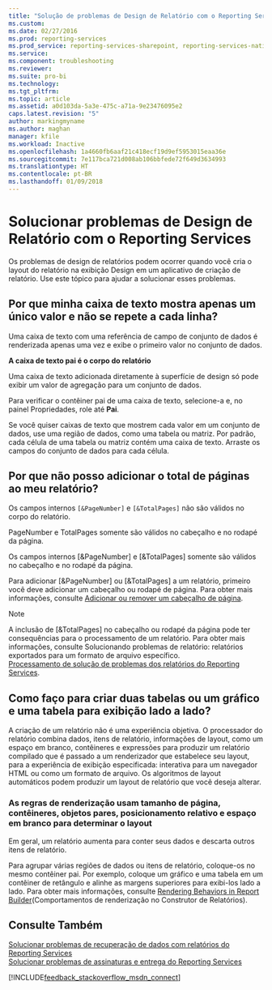 ```yaml
---
title: "Solução de problemas de Design de Relatório com o Reporting Services | Microsoft Docs"
ms.custom: 
ms.date: 02/27/2016
ms.prod: reporting-services
ms.prod_service: reporting-services-sharepoint, reporting-services-native
ms.service: 
ms.component: troubleshooting
ms.reviewer: 
ms.suite: pro-bi
ms.technology: 
ms.tgt_pltfrm: 
ms.topic: article
ms.assetid: a0d103da-5a3e-475c-a71a-9e23476095e2
caps.latest.revision: "5"
author: markingmyname
ms.author: maghan
manager: kfile
ms.workload: Inactive
ms.openlocfilehash: 1a4660fb6aaf21c418ecf19d9ef5953015eaa36e
ms.sourcegitcommit: 7e117bca721d008ab106bbfede72f649d3634993
ms.translationtype: HT
ms.contentlocale: pt-BR
ms.lasthandoff: 01/09/2018
---
```

# <a name="troubleshoot-report-design-issues-with-reporting-services"></a>Solucionar problemas de Design de Relatório com o Reporting Services
Os problemas de design de relatórios podem ocorrer quando você cria o layout do relatório na exibição Design em um aplicativo de criação de relatório. Use este tópico para ajudar a solucionar esses problemas.   
  
## <a name="why-does-my-text-box-show-only-a-single-value-and-not-repeat-for-every-row"></a>Por que minha caixa de texto mostra apenas um único valor e não se repete a cada linha?  
Uma caixa de texto com uma referência de campo de conjunto de dados é renderizada apenas uma vez e exibe o primeiro valor no conjunto de dados.   
  
**A caixa de texto pai é o corpo do relatório**  
  
  
Uma caixa de texto adicionada diretamente à superfície de design só pode exibir um valor de agregação para um conjunto de dados.  
  
Para verificar o contêiner pai de uma caixa de texto, selecione-a e, no painel Propriedades, role até **Pai**.   
  
Se você quiser caixas de texto que mostrem cada valor em um conjunto de dados, use uma região de dados, como uma tabela ou matriz. Por padrão, cada célula de uma tabela ou matriz contém uma caixa de texto. Arraste os campos do conjunto de dados para cada célula.   
  
## <a name="why-cant-i-add-total-pages-to-my-report"></a>Por que não posso adicionar o total de páginas ao meu relatório?  
Os campos internos `[&PageNumber]` e `[&TotalPages]` não são válidos no corpo do relatório.   
  
PageNumber e TotalPages somente são válidos no cabeçalho e no rodapé da página.  
  
  
Os campos internos [&PageNumber] e [&TotalPages] somente são válidos no cabeçalho e no rodapé da página.   
  
Para adicionar [&PageNumber] ou [&TotalPages] a um relatório, primeiro você deve adicionar um cabeçalho ou rodapé de página. Para obter mais informações, consulte [Adicionar ou remover um cabeçalho de página](../../reporting-services/report-design/add-or-remove-a-page-header-or-footer-report-builder-and-ssrs.md).  
  
> [!NOTE]  
> A inclusão de [&TotalPages] no cabeçalho ou rodapé da página pode ter consequências para o processamento de um relatório. Para obter mais informações, consulte Solucionando problemas de relatório: relatórios exportados para um formato de arquivo específico.  
[Processamento de solução de problemas dos relatórios do Reporting Services](../../reporting-services/troubleshooting/troubleshoot-processing-of-reporting-services-reports.md).  
  
## <a name="how-do-i-design-two-tables-or-a-chart-and-a-table-to-display-side-by-side"></a>Como faço para criar duas tabelas ou um gráfico e uma tabela para exibição lado a lado?  
A criação de um relatório não é uma experiência objetiva. O processador do relatório combina dados, itens de relatório, informações de layout, como um espaço em branco, contêineres e expressões para produzir um relatório compilado que é passado a um renderizador que estabelece seu layout, para a experiência de exibição especificada: interativa para um navegador HTML ou como um formato de arquivo. Os algoritmos de layout automáticos podem produzir um layout de relatório que você deseja alterar.   
  
### <a name="rendering-rules-use-page-size-containers-peer-objects-relative-placement-and-white-space-to-determine-layout"></a>As regras de renderização usam tamanho de página, contêineres, objetos pares, posicionamento relativo e espaço em branco para determinar o layout  
Em geral, um relatório aumenta para conter seus dados e descarta outros itens de relatório.   
  
Para agrupar várias regiões de dados ou itens de relatório, coloque-os no mesmo contêiner pai. Por exemplo, coloque um gráfico e uma tabela em um contêiner de retângulo e alinhe as margens superiores para exibi-los lado a lado. Para obter mais informações, consulte [Rendering Behaviors in Report Builder](../../reporting-services/report-design/rendering-behaviors-report-builder-and-ssrs.md)(Comportamentos de renderização no Construtor de Relatórios).  
  
## <a name="see-also"></a>Consulte Também  
[Solucionar problemas de recuperação de dados com relatórios do Reporting Services](../../reporting-services/troubleshooting/troubleshoot-data-retrieval-issues-with-reporting-services-reports.md)  
[Solucionar problemas de assinaturas e entrega do Reporting Services](../../reporting-services/troubleshooting/troubleshoot-reporting-services-subscriptions-and-delivery.md)  
  
  
  

[!INCLUDE[feedback_stackoverflow_msdn_connect](../../includes/feedback-stackoverflow-msdn-connect.md)]

